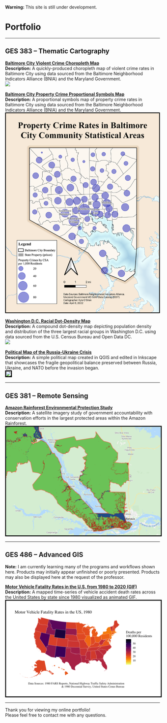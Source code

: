 **Warning:** This site is still under development.

# Portfolio

---

## GES  383 – Thematic Cartography 

**[Baltimore City Violent Crime Choropleth Map](/Project383.2/index)** <br>
**Description:** A quickly-produced choropleth map of violent crime rates in Baltimore City using data sourced from the Baltimore Neighborhood Indicators Alliance (BNIA) and the Maryland Government. <br>
[<img src="Project383.2/Lab3ges383.svg?raw=true"/>](/Project383.2/index)

**[Baltimore City Property Crime Proportional Symbols Map](/Project383.4/index)** <br>
**Description:** A proportional symbols map of property crime rates in Baltimore City using data sourced from the Baltimore Neighborhood Indicators Alliance (BNIA) and the Maryland Government. <br>
[<img src="Project383.4/Labwk10ges383.1.png?raw=true"/>](/Project383.4/index)

**[Washington D.C. Racial Dot-Density Map](/Project383.3/index)** <br>
**Description:** A compound dot-density map depicting population density and distribution of the three largest racial groups in Washington D.C. using data sourced from the U.S. Census Bureau and Open Data DC. <br>
[<img src="Project383.3/ges383.3.png?raw=true"/>](/Project383.3/index)

**[Political Map of the Russia-Ukraine Crisis](/Project383/index)** <br>
**Description:** A simple political map created in QGIS and edited in Inkscape that showcases the fragile geopolitical balance preserved between Russia, Ukraine, and NATO before the invasion began. <br>
[<img style="border:3px solid black;" src="Project383/ukrainerussiaMAP.svg?raw=true"/>](/Project383/index)

---

## GES  381 – Remote Sensing

**[Amazon Rainforest Environmental Protection Study](/Project381/index)** <br>
**Description:** A satellite imagery study of government accountability with conservation efforts in the largest protected areas within the Amazon Rainforest. <br>
[<img style="border:3px solid black;" src="Project381/Screen Shot 2022-02-14 at 11.14.42 PM.png?raw=true"/>](/Project381/index)

---

## GES  486 – Advanced GIS 

**Note:** I am currently learning many of the programs and workflows shown here. Products may initially appear unfinished or poorly presented. Products may also be displayed here at the request of the professor. <br>

**[Motor Vehicle Fatality Rates in the U.S. from 1980 to 2020 (GIF)](/Project486.3/index)** <br>
**Description:** A mapped time-series of vehicle accident death rates across the United States by state since 1980 visualized as animated GIF. <br>
[<img style="border:3px solid black;" src="Project486.3/P1MotorDeaths.gif?raw=true"/>](/Project486.3/index)

---

Thank you for viewing my online portfolio! <br>
Please feel free to contact me with any questions.
